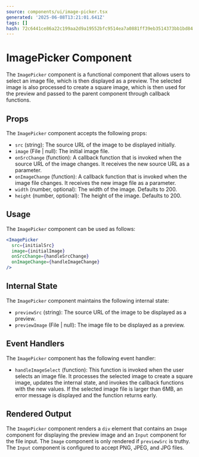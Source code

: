 ```yaml
---
source: components/ui/image-picker.tsx
generated: '2025-06-08T13:21:01.641Z'
tags: []
hash: 72c6441ce86a22c199aa2d9a19552bfc9514ea7a0881ff39eb3514373bb1bd84
---
```

# ImagePicker Component

The `ImagePicker` component is a functional component that allows users to select an image file, which is then displayed as a preview. The selected image is also processed to create a square image, which is then used for the preview and passed to the parent component through callback functions.

## Props

The `ImagePicker` component accepts the following props:

- `src` (string): The source URL of the image to be displayed initially.
- `image` (File | null): The initial image file.
- `onSrcChange` (function): A callback function that is invoked when the source URL of the image changes. It receives the new source URL as a parameter.
- `onImageChange` (function): A callback function that is invoked when the image file changes. It receives the new image file as a parameter.
- `width` (number, optional): The width of the image. Defaults to 200.
- `height` (number, optional): The height of the image. Defaults to 200.

## Usage

The `ImagePicker` component can be used as follows:

```jsx
<ImagePicker
  src={initialSrc}
  image={initialImage}
  onSrcChange={handleSrcChange}
  onImageChange={handleImageChange}
/>
```

## Internal State

The `ImagePicker` component maintains the following internal state:

- `previewSrc` (string): The source URL of the image to be displayed as a preview.
- `previewImage` (File | null): The image file to be displayed as a preview.

## Event Handlers

The `ImagePicker` component has the following event handler:

- `handleImageSelect` (function): This function is invoked when the user selects an image file. It processes the selected image to create a square image, updates the internal state, and invokes the callback functions with the new values. If the selected image file is larger than 6MB, an error message is displayed and the function returns early.

## Rendered Output

The `ImagePicker` component renders a `div` element that contains an `Image` component for displaying the preview image and an `Input` component for the file input. The `Image` component is only rendered if `previewSrc` is truthy. The `Input` component is configured to accept PNG, JPEG, and JPG files.
